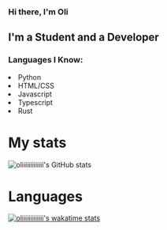 ### Hi there, I'm Oli

## I'm a Student and a Developer

### Languages I Know:
<ui>
  <li>Python</li>
  <li>HTML/CSS</li>
  <li>Javascript</li>
  <li>Typescript</li>
  <li>Rust</li>
</ul>

# My stats

![oliiiiiiiiiiiii's GitHub stats](https://github-readme-stats.vercel.app/api?username=oliiiiiiiiiiiii&count_private=true&show_icons=true&theme=radical)

# Languages

[![oliiiiiiiiiiiii's wakatime stats](https://github-readme-stats.vercel.app/api/wakatime?username=oliiiiiiiiiiiii)](https://github.com/oliiiiiiiiiiiii/github-readme-stats)
